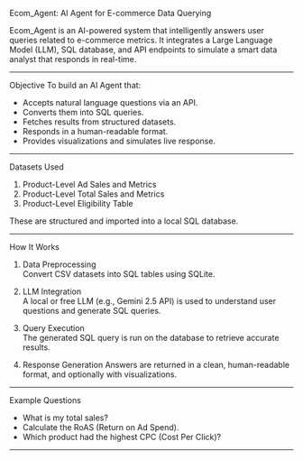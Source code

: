 Ecom_Agent: AI Agent for E-commerce Data Querying

Ecom_Agent is an AI-powered system that intelligently answers user queries related to e-commerce metrics. It integrates a Large Language Model (LLM), SQL database, and API endpoints to simulate a smart data analyst that responds in real-time.

---

Objective
To build an AI Agent that:
- Accepts natural language questions via an API.
- Converts them into SQL queries.
- Fetches results from structured datasets.
- Responds in a human-readable format.
- Provides visualizations and simulates live response.

---

Datasets Used

1. Product-Level Ad Sales and Metrics  
2. Product-Level Total Sales and Metrics  
3. Product-Level Eligibility Table

These are structured and imported into a local SQL database.

---

How It Works

1. Data Preprocessing  
   Convert CSV datasets into SQL tables using SQLite.

2. LLM Integration  
   A local or free LLM (e.g., Gemini 2.5 API) is used to understand user questions and generate SQL queries.

3. Query Execution  
   The generated SQL query is run on the database to retrieve accurate results.

4. Response Generation
   Answers are returned in a clean, human-readable format, and optionally with visualizations.

---

Example Questions

- What is my total sales?
- Calculate the RoAS (Return on Ad Spend).
- Which product had the highest CPC (Cost Per Click)?

---
